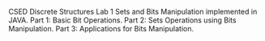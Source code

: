 CSED Discrete Structures Lab 1
Sets and Bits Manipulation implemented in JAVA.
Part 1: Basic Bit Operations.
Part 2: Sets Operations using Bits Manipulation.
Part 3: Applications for Bits Manipulation.
